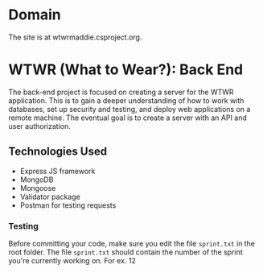 # Domain

The site is at wtwrmaddie.csproject.org.

# WTWR (What to Wear?): Back End

The back-end project is focused on creating a server for the WTWR application. This is to gain a deeper understanding of how to work with databases, set up security and testing, and deploy web applications on a remote machine. The eventual goal is to create a server with an API and user authorization.

## Technologies Used

- Express JS framework
- MongoDB
- Mongoose
- Validator package
- Postman for testing requests

### Testing

Before committing your code, make sure you edit the file `sprint.txt` in the root folder. The file `sprint.txt` should contain the number of the sprint you're currently working on. For ex. 12
